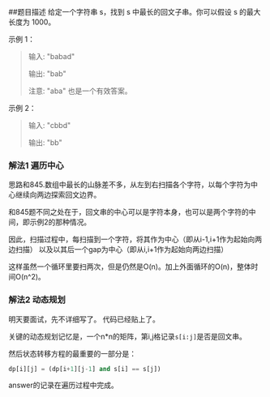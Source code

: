 ##题目描述
给定一个字符串 s，找到 s 中最长的回文子串。你可以假设 s 的最大长度为 1000。

示例 1：
>输入: "babad"
>
>输出: "bab"
>
>注意: "aba" 也是一个有效答案。

示例 2：
>输入: "cbbd"
>
>输出: "bb"


### 解法1 遍历中心
思路和845.数组中最长的山脉差不多，从左到右扫描各个字符，以每个字符为中心继续向两边探索回文边界。

和845题不同之处在于，回文串的中心可以是字符本身，也可以是两个字符的中间，即示例2的那种情况。

因此，扫描过程中，每扫描到一个字符，将其作为中心（即从i-1,i+1作为起始向两边扫描）
以及以其后一个gap为中心（即从i,i+1作为起始向两边扫描）

这样虽然一个循环里要扫两次，但是仍然是O(n)。加上外面循环的O(n)，整体时间O(n^2)。

### 解法2 动态规划
明天要面试，先不详细写了。
代码已经贴上了。

关键的动态规划记忆是，一个n*n的矩阵，第i,j格记录`s[i:j]`是否是回文串。

然后状态转移方程的最重要的一部分是：
```python
dp[i][j] = (dp[i+1][j-1] and s[i] == s[j]) 
```

answer的记录在遍历过程中完成。